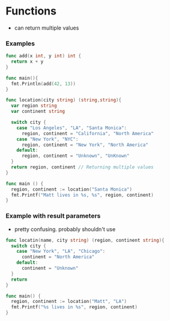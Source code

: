 # Functions

- can return multiple values

### Examples

```go
func add(x int, y int) int {
  return x + y
}

func main(){
  fmt.Println(add(42, 13))
}
```

```go
func location(city string) (string,string){
  var region string
  var continent string

  switch city {
    case "Los Angeles", "LA", "Santa Monica":
      region, continent = "California", "North America"
    case "New York", "NYC":
      region, continent = "New York", "North America"
    default:
      region, continent = "Unknown", "UnKnown"
  }
  return region, continent // Returning multiple values
}

func main () {
  region, continent := location("Santa Monica")
  fmt.Printf("Matt lives in %s, %s", region, continent)
}
```

### Example with result parameters

- pretty confusing. probably shouldn't use

```go
func locatin(name, city string) (region, continent string){
  switch city {
    case "New York", "LA", "Chicago":
      continent = "North America"
    default:
      continent = "Unknown"
  }
  return
}

func main() {
  region, continent := location("Matt", "LA")
  fmt.Printf("%s lives in %s", region, continent)
}
```
